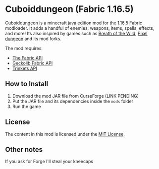 # Cuboiddungeon (Fabric 1.16.5)

Cuboiddungeon is a minecraft java edition mod for the 1.16.5 Fabric modloader. It adds a handful of enemies, weapons, items, spells, effects, and more! Its also inspired by games such as [Breath of the Wild](https://www.zelda.com/breath-of-the-wild/), [Pixel dungeon](https://pixeldungeon.fandom.com/wiki/Main_Page) and its mod forks.

The mod requires:
- [The Fabric API](https://www.curseforge.com/minecraft/mc-mods/fabric-api)
- [Geckolib Fabric API](https://www.curseforge.com/minecraft/mc-mods/geckolib-fabric)
- [Trinkets API](https://www.curseforge.com/minecraft/mc-mods/trinkets-fabric)

## How to Install

1) Download the mod JAR file from CurseForge (LINK PENDING)
2) Put the JAR file and its dependencies inside the `mods` folder
3) Run the game

## License

The content in this mod is licensed under the [MIT License](https://github.com/AshVXmc/CuboidDungeon_Fabric1.16.5/blob/master/LICENSE.txt).

## Other notes
 
If you ask for Forge I'll steal your kneecaps

